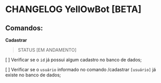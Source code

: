 # CHANGELOG YellOwBot [BETA]

## Comandos:

**Cadastrar**

> STATUS [EM ANDAMENTO]

[ ] Verificar se o `id` já possui algum cadastro no banco de dados;

[ ] Verificar se o `usuário` informado no comando /cadastrar `[usuário]` já existe no banco de dados;
